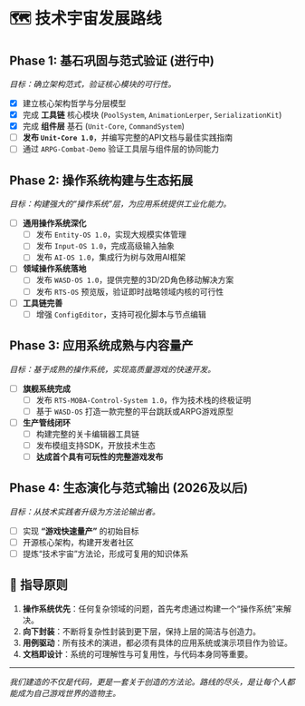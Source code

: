 # 🗺️ 技术宇宙发展路线

## Phase 1: 基石巩固与范式验证 (进行中)
*目标：确立架构范式，验证核心模块的可行性。*
- [x] 建立核心架构哲学与分层模型
- [x] 完成 **工具链** 核心模块 (`PoolSystem`, `AnimationLerper`, `SerializationKit`)
- [x] 完成 **组件层** 基石 (`Unit-Core`, `CommandSystem`)
- [ ] **发布 `Unit-Core 1.0`**，并编写完整的API文档与最佳实践指南
- [ ] 通过 `ARPG-Combat-Demo` 验证工具层与组件层的协同能力

## Phase 2: 操作系统构建与生态拓展
*目标：构建强大的“操作系统”层，为应用系统提供工业化能力。*
- [ ] **通用操作系统深化**
  - [ ] 发布 `Entity-OS 1.0`，实现大规模实体管理
  - [ ] 发布 `Input-OS 1.0`，完成高级输入抽象
  - [ ] 发布 `AI-OS 1.0`，集成行为树与效用AI框架
- [ ] **领域操作系统落地**
  - [ ] 发布 `WASD-OS 1.0`，提供完整的3D/2D角色移动解决方案
  - [ ] 发布 `RTS-OS` 预览版，验证即时战略领域内核的可行性
- [ ] **工具链完善**
  - [ ] 增强 `ConfigEditor`，支持可视化脚本与节点编辑

## Phase 3: 应用系统成熟与内容量产
*目标：基于成熟的操作系统，实现高质量游戏的快速开发。*
- [ ] **旗舰系统完成**
  - [ ] 发布 `RTS-MOBA-Control-System 1.0`，作为技术栈的终极证明
  - [ ] 基于 `WASD-OS` 打造一款完整的平台跳跃或ARPG游戏原型
- [ ] **生产管线闭环**
  - [ ] 构建完整的关卡编辑器工具链
  - [ ] 发布模组支持SDK，开放技术生态
  - [ ] **达成首个具有可玩性的完整游戏发布**

## Phase 4: 生态演化与范式输出 (2026及以后)
*目标：从技术实践者升级为方法论输出者。*
- [ ] 实现 **“游戏快速量产”** 的初始目标
- [ ] 开源核心架构，构建开发者社区
- [ ] 提炼“技术宇宙”方法论，形成可复用的知识体系

## 🧭 指导原则

1.  **操作系统优先**：任何复杂领域的问题，首先考虑通过构建一个“操作系统”来解决。
2.  **向下封装**：不断将复杂性封装到更下层，保持上层的简洁与创造力。
3.  **用例驱动**：所有技术的演进，都必须有具体的应用系统或演示项目作为验证。
4.  **文档即设计**：系统的可理解性与可复用性，与代码本身同等重要。

---
*我们建造的不仅是代码，更是一套关于创造的方法论。路线的尽头，是让每个人都能成为自己游戏世界的造物主。*